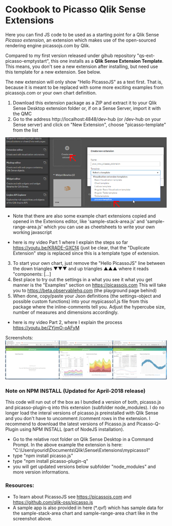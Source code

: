 # Cookbook to Picasso Qlik Sense Extensions
Here you can find JS code to be used as a starting point for a Qlik Sense *Picasso extension*, an extension which makes use of the open-sourced rendering engine picassojs.com by Qlik.

Compared to my first version released under gihub repository "qs-ext-picasso-emptystart", this one installs as a <b>Qlik Sense Extension Template</b>. This means, you don't see a new extension after installing, but need use this template for a new extension. See below. 

The new extension will only show "Hello PicassoJS" as a text first. That is, because it is meant to be replaced with some more exciting examples from picassojs.com or your own chart definition. 

1) Download this extension package as a ZIP and extract it to your Qlik Sense Desktop extension folder or, if on a Sense Server, import it with the QMC
2) Go to the address http://localhost:4848/dev-hub (or /dev-hub on your Sense server) and click on "New Extension", choose "picasso-template" from the list

![alt text](https://github.com/ChristofSchwarz/qs-ext-template-picasso/raw/master/screenshot-extension-editor.png "Screenshot")

* Note that there are also some example chart extensions copied and opened in the Extenions editor, like 'sample-stack-area.js' and 'sample-range-area.js' which you can use as cheetsheets to write your own working javascript

* here is my video Part 1 where I explain the steps so far https://youtu.be/KRADE-GXCf4 (just be clear, that the "Duplicate Extension" step is replaced since this is a template type of extension.

3) To start your own chart, just remove the "Hello PicassoJS" line between the down triangles ▼▼▼ and up triangles ▲▲▲ where it reads "components: [...]
4) Best place to try out the settings in a what you see it what you get manner is the "Examples" section on https://picassojs.com This will take you to  https://beta.observablehq.com (the playground page behind) 
5) When done, copy/paste your Json definitions (the settings-object and possible custom functions) into your mypicasso1.js file from this package where the inline-comments tell you. Adjust the hypercube size, number of measures and dimensions accordingly.
* here is my video Part 2, where I explain the process https://youtu.be/ZYjmO-oAFyM

Screenshots:
![alt text](https://raw.githubusercontent.com/ChristofSchwarz/qs-ext-picasso-emptystart/master/Screenshot.png?4 "Screenshot")

### Note on NPM INSTALL (Updated for April-2018 release)
This code will run out of the box as I bundled a version of both, picasso.js and picasso-plugin-q into this extension (subfolder node_modules). I do no longer load the interal versions of picasso.js preinstalled with Qlik Sense and you don't have to uncomment /comment rows in the extension. I recommend to download the latest versions of Picasso.js and Picasso-Q-Plugin using NPM INSTALL (part of NodeJS installation). 

* Go to the relative root folder on Qlik Sense Desktop in a Command Prompt. In the above example the extension is here: "C:\Users\yourid\Documents\Qlik\Sense\Extensions\mypicasso1"
* type "npm install picasso.js"
* type "npm install picasso-plugin-q"
* you will get updated versions below subfolder "node_modules" and more version informations.

### Resources:
* To learn about PicassoJS see https://picassojs.com and https://github.com/qlik-oss/picasso.js
* A sample app is also provided in here (*.qvf) which has sample data for the sample-stack-area chart and sample-range-area chart like in the screenshot above.

